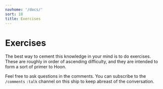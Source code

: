 ```yaml
---
navhome: '/docs/'
sort: 18
title: Exercises
---
```


# Exercises

The best way to cement this knowledge in your mind is to do exercises. These are
roughly in order of ascending difficulty, and they are intended to form a sort
of primer to Hoon.

Feel free to ask questions in the comments. You can subscribe to the `/comments`
`:talk` channel on this ship to keep abreast of the conversation.

<list />
